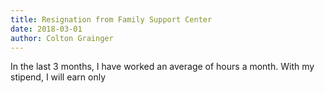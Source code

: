 ```yaml
---
title: Resignation from Family Support Center
date: 2018-03-01
author: Colton Grainger
---
```


In the last 3 months, I have worked an average of hours a month. With my
stipend, I will earn only 
